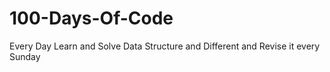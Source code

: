 # 100-Days-Of-Code
Every Day Learn and Solve Data Structure and Different and Revise it every Sunday
